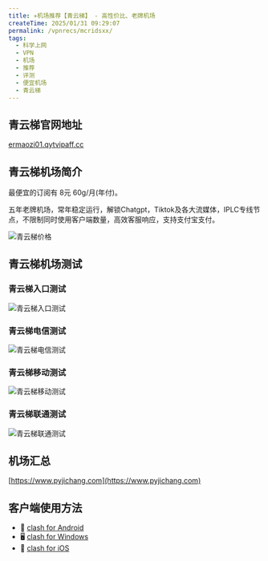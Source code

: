 ```yaml
---
title: ✈️机场推荐【青云梯】 - 高性价比、老牌机场
createTime: 2025/01/31 09:29:07
permalink: /vpnrecs/mcridsxx/
tags:
  - 科学上网
  - VPN
  - 机场
  - 推荐
  - 评测
  - 便宜机场
  - 青云梯
---
```


## 青云梯官网地址

[ermaozi01.qytvipaff.cc](https://ermaozi01.qytvipaff.cc/register?aff=W5ICDu2y)

## 青云梯机场简介

最便宜的订阅有 8元 60g/月(年付)。

五年老牌机场，常年稳定运行，解锁Chatgpt，Tiktok及各大流媒体，IPLC专线节点，不限制同时使用客户端数量，高效客服响应，支持支付宝支付。

![青云梯价格](images/机场推荐青云梯/image.png)

## 青云梯机场测试

### 青云梯入口测试

![青云梯入口测试](images/机场推荐青云梯/image-1.png)

### 青云梯电信测试

![青云梯电信测试](images/机场推荐青云梯/image-2.png)

### 青云梯移动测试

![青云梯移动测试](images/机场推荐青云梯/image-3.png)

### 青云梯联通测试

![青云梯联通测试](images/机场推荐青云梯/image-4.png)

## 机场汇总

[https://www.pyjichang.com](https://www.pyjichang.com)

## 客户端使用方法

- 📱 [clash for Android](https://www.pyjichang.com/doc/eh8f4n86/)
- 🖥 [clash for Windows](https://www.pyjichang.com/doc/0gematwc/)
- 🍎 [clash for iOS](https://www.pyjichang.com/doc/z747kgjd/)
